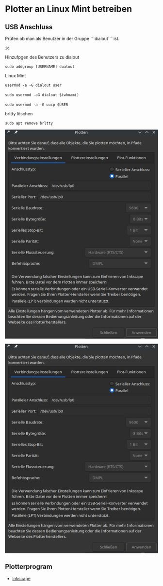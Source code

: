 # Plotter an Linux Mint betreiben

## USB Anschluss

Prüfen ob man als Benutzer in der Gruppe ```dialout````ist.

    id

Hinzufpgen des Benutzers zu dialout

    sudo addgroup [USERNAME] dualout

Linux Mint

    usermod -a -G dialout user

    sudo usermod -aG dialout $(whoami)

    sudo usermod -a -G uucp $USER

brltty löschen

    sudo apt remove brltty


![Alternativtext](https://github.com/guggenbergerME/linux_codes/blob/main/Drucker/Plotter/Inkscape.png "optional image title")

![Alternativtext](https://github.com/guggenbergerME/linux_codes/blob/main/Drucker/Plotter/Inkscape.png "optional image title")

## Plotterprogram
+ [Inkscape](https://inkscape.org/de/)
